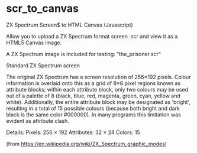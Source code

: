# scr_to_canvas
ZX Spectrum Screen$ to HTML Canvas (Javascript)

Allow you to upload a ZX Spectrum format screen .scr and view it as a HTML5 Canvas image.

A ZX Spectrum image is included for testing: "the_prisoner.scr"



Standard ZX Spectrum screen

The original ZX Spectrum has a screen resolution of 256×192 pixels.
Colour information is overlaid onto this as a grid of 8×8 pixel regions known as attribute blocks; within each attribute block, only two colours may be used out of a palette of 8 (black, blue, red, magenta, green, cyan, yellow and white).
Additionally, the entire attribute block may be designated as 'bright', resulting in a total of 15 possible colours (because both bright and dark black is the same color #000000).
In many programs this limitation was evident as attribute clash.

Details: Pixels: 256 × 192
Attributes: 32 × 24
Colors: 15

(from https://en.wikipedia.org/wiki/ZX_Spectrum_graphic_modes)

